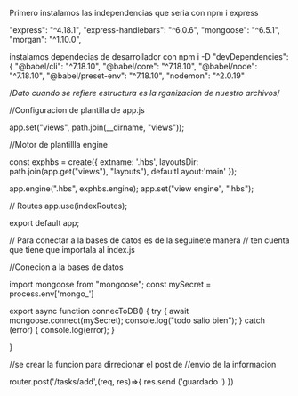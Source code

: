 


Primero instalamos las independencias que seria 
con npm i express

"express": "^4.18.1",
    "express-handlebars": "^6.0.6",
    "mongoose": "^6.5.1",
    "morgan": "^1.10.0",

instalamos dependecias de desarrollador 
con npm i -D 
  "devDependencies": {
    "@babel/cli": "^7.18.10",
    "@babel/core": "^7.18.10",
    "@babel/node": "^7.18.10",
    "@babel/preset-env": "^7.18.10",
    "nodemon": "^2.0.19"

/*Dato cuando se refiere estructura es la rganizacion de nuestro archivos*/


//Configuracion de plantilla de app.js

app.set("views", path.join(__dirname, "views"));

//Motor de plantillla engine

const exphbs = create({
  extname: '.hbs',
  layoutsDir: path.join(app.get("views"), "layouts"),
  defaultLayout:'main'
});

app.engine(".hbs", exphbs.engine);
app.set("view engine", ".hbs");

// Routes
app.use(indexRoutes);

export default app;



// Para conectar a la bases de datos 
es de la seguinete manera 
// ten cuenta que tiene que importala al index.js

//Conecion a la bases de datos


import mongoose from "mongoose";
const mySecret = process.env['mongo_']


export async function connecToDB() {
  try {
    await mongoose.connect(mySecret);
    console.log("todo salio bien");
  } catch (error) {
    console.log(error);
  }

}

//se  crear la funcion para dirrecionar el post de //envio de la informacion

router.post('/tasks/add',(req, res)=>{
  res.send ('guardado ')
})